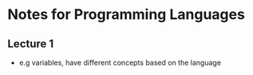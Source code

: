 # Notes for Programming Languages
## Lecture 1
- e.g variables, have different concepts based on the language